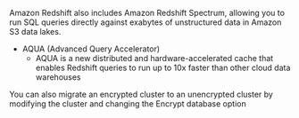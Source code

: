 Amazon Redshift also includes Amazon Redshift Spectrum, allowing you to run SQL queries directly against exabytes of unstructured data in Amazon S3 data lakes.

* AQUA (Advanced Query Accelerator) 
    * AQUA is a new distributed and hardware-accelerated cache that enables Redshift queries to run up to 10x faster than other cloud data warehouses

You can also migrate an encrypted cluster to an unencrypted cluster by modifying the cluster and changing the Encrypt database option